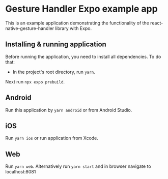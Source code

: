 # Gesture Handler Expo example app

This is an example application demonstrating the functionality of the react-native-gesture-handler library with Expo.

## Installing & running application

Before running the application, you need to install all dependencies. To do that:

- In the project's root directory, run `yarn`.

Next run `npx expo prebuild`.

## Android

Run this application by `yarn android` or from Android Studio.

## iOS

Run `yarn ios` or run application from Xcode.

## Web

Run `yarn web`. Alternatively run `yarn start` and in browser navigate to localhost:8081
